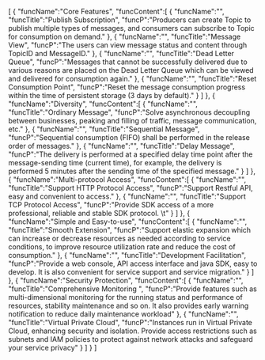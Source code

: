 [
	{
		"funcName":"Core Features",
		"funcContent":[
			{
				"funcName":"",
				"funcTitle":"Publish Subscription",
				"funcP":"Producers can create Topic to publish multiple types of messages, and consumers can subscribe to Topic for consumption on demand."
			},
			{
				"funcName":"",
				"funcTitle":"Message View",
				"funcP":"The users can view message status and content through TopicID and MessageID."
			},
			{
				"funcName":"",
				"funcTitle":"Dead Letter Queue",
				"funcP":"Messages that cannot be successfully delivered due to various reasons are placed on the Dead Letter Queue which can be viewed and delivered for consumption again."
			},
			{
				"funcName":"",
				"funcTitle":"Reset Consumption Point",
				"funcP":"Reset the message consumption progress within the time of persistent storage (3 days by default)."
			}
		]
	},
	{
		"funcName":"Diversity",
		"funcContent":[
			{
				"funcName":"",
				"funcTitle":"Ordinary Message",
				"funcP":"Solve asynchronous decoupling between businesses, peaking and filling of traffic, message communication, etc."
			},
			{
				"funcName":"",
				"funcTitle":"Sequential Message",
				"funcP":"Sequential consumption (FIFO) shall be performed in the release order of messages."
			},
			{
				"funcName":"",
				"funcTitle":"Delay Message",
				"funcP":"The delivery is performed at a specified delay time point after the message-sending time (current time), for example, the delivery is performed 5 minutes after the sending time of the specified message."
			}
		]
	},
	{
		"funcName":"Multi-protocol Access",
		"funcContent":[
			{
				"funcName":"",
				"funcTitle":"Support HTTP Protocol Access",
				"funcP":"Support Restful API, easy and convenient to access."
			},
			{
				"funcName":"",
				"funcTitle":"Support TCP Protocol Access",
				"funcP":"Provide SDK access of a more professional, reliable and stable SDK protocol. \t"
			}
		]
	},
	{
		"funcName":"Simple and Easy-to-use",
		"funcContent":[
			{
				"funcName":"",
				"funcTitle":"Smooth Extension",
				"funcP":"Support elastic expansion which can increase or decrease resources as needed according to service conditions, to improve resource utilization rate and reduce the cost of consumption."
			},
			{
				"funcName":"",
				"funcTitle":"Development Facilitation",
				"funcP":"Provide a web console, API access interface and java SDK, easy to develop. It is also convenient for service support and service migration."
			}
		]
	},
	{
		"funcName":"Security Protection",
		"funcContent":[
			{
				"funcName":"",
				"funcTitle":"Comprehensive Monitoring ",
				"funcP":"Provide features such as multi-dimensional monitoring for the running status and performance of resources, stability maintenance and so on. It also provides early warning notification to reduce daily maintenance workload"
			},
			{
				"funcName":"",
				"funcTitle":"Virtual Private Cloud",
				"funcP":"Instances run in Virtual Private Cloud, enhancing security and isolation. Provide access restrictions such as subnets and IAM policies to protect against network attacks and safeguard your service privacy"
			}
		]
	}
]